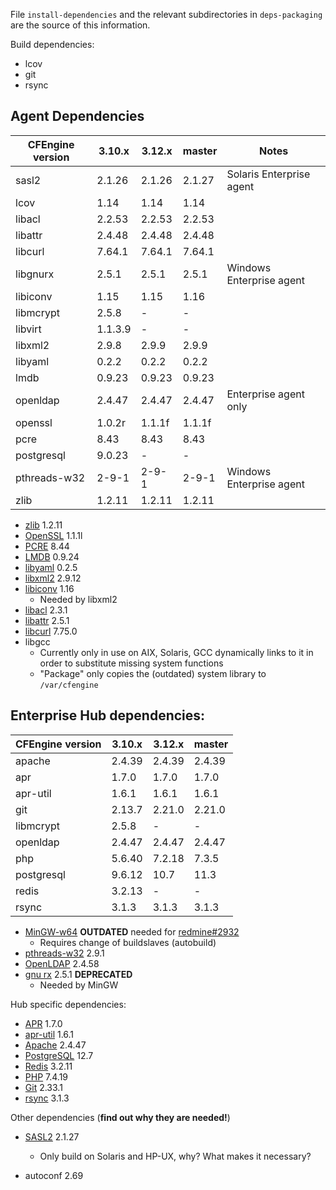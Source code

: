 File `install-dependencies` and the relevant subdirectories
in `deps-packaging` are the source of this information.


Build dependencies:

* lcov
* git
* rsync

## Agent Dependencies

| CFEngine version | 3.10.x  | 3.12.x | master | Notes |
|  --------------  | ------- | ------ | ------ | ----- |
|  sasl2           | 2.1.26  | 2.1.26 | 2.1.27 | Solaris Enterprise agent |
|  lcov            | 1.14    | 1.14   | 1.14   |                          |
|  libacl          | 2.2.53  | 2.2.53 | 2.2.53 |                          |
|  libattr         | 2.4.48  | 2.4.48 | 2.4.48 |                          |
|  libcurl         | 7.64.1  | 7.64.1 | 7.64.1 |                          |
|  libgnurx        | 2.5.1   | 2.5.1  | 2.5.1  | Windows Enterprise agent |
|  libiconv        | 1.15    | 1.15   | 1.16   |                          |
|  libmcrypt       | 2.5.8   | -      | -      |                          |
|  libvirt         | 1.1.3.9 | -      | -      |                          |
|  libxml2         | 2.9.8   | 2.9.9  | 2.9.9  |                          |
|  libyaml         | 0.2.2   | 0.2.2  | 0.2.2  |                          |
|  lmdb            | 0.9.23  | 0.9.23 | 0.9.23 |                          |
|  openldap        | 2.4.47  | 2.4.47 | 2.4.47 | Enterprise agent only    |
|  openssl         | 1.0.2r  | 1.1.1f | 1.1.1f |                          |
|  pcre            | 8.43    | 8.43   | 8.43   |                          |
|  postgresql      | 9.0.23  | -      | -      |                          |
|  pthreads-w32    | 2-9-1   | 2-9-1  | 2-9-1  | Windows Enterprise agent |
|  zlib            | 1.2.11  | 1.2.11 | 1.2.11 |                          |

* [zlib](http://www.zlib.net/) 1.2.11
* [OpenSSL](http://openssl.org/) 1.1.1l
* [PCRE](http://ftp.csx.cam.ac.uk/pub/software/programming/pcre/) 8.44
* [LMDB](https://github.com/LMDB/lmdb/) 0.9.24
* [libyaml](http://pyyaml.org/wiki/LibYAML) 0.2.5
* [libxml2](http://xmlsoft.org/sources/) 2.9.12
* [libiconv](http://ftp.gnu.org/gnu/libiconv/) 1.16
  * Needed by libxml2
* [libacl](http://download.savannah.gnu.org/releases/acl/) 2.3.1
* [libattr](http://download.savannah.gnu.org/releases/attr/) 2.5.1
* [libcurl](http://curl.haxx.se/download.html) 7.75.0
* libgcc
  * Currently only in use on AIX, Solaris, GCC dynamically links to it in order
    to substitute missing system functions
  * "Package" only copies the (outdated) system library to `/var/cfengine`

## Enterprise Hub dependencies:


| CFEngine version | 3.10.x  | 3.12.x | master |
|  --------------  | ------- | ------ | ------ |
|  apache          | 2.4.39  | 2.4.39 | 2.4.39 |
|  apr             | 1.7.0   | 1.7.0  | 1.7.0  |
|  apr-util        | 1.6.1   | 1.6.1  | 1.6.1  |
|  git             | 2.13.7  | 2.21.0 | 2.21.0 |
|  libmcrypt       | 2.5.8   | -      | -      |
|  openldap        | 2.4.47  | 2.4.47 | 2.4.47 |
|  php             | 5.6.40  | 7.2.18 | 7.3.5  |
|  postgresql      | 9.6.12  | 10.7   | 11.3   |
|  redis           | 3.2.13  | -      | -      |
|  rsync           | 3.1.3   | 3.1.3  | 3.1.3  |

* [MinGW-w64](http://sourceforge.net/projects/mingw-w64/) **OUTDATED** needed
  for [redmine#2932](https://dev.cfengine.com/issues/2932)
  * Requires change of buildslaves (autobuild)
* [pthreads-w32](ftp://sourceware.org/pub/pthreads-win32/) 2.9.1
* [OpenLDAP](http://www.openldap.org/software/download/OpenLDAP/openldap-release/) 2.4.58
* [gnu rx](http://www.gnu.org/software/rx/rx.html) 2.5.1 **DEPRECATED**
  * Needed by MinGW

Hub specific dependencies:

* [APR](https://apr.apache.org/) 1.7.0
* [apr-util](https://apr.apache.org/) 1.6.1
* [Apache](http://httpd.apache.org/) 2.4.47
* [PostgreSQL](http://www.postgresql.org/) 12.7
* [Redis](http://redis.io/) 3.2.11
* [PHP](http://php.net/) 7.4.19
* [Git](https://www.kernel.org/pub/software/scm/git/) 2.33.1
* [rsync](https://download.samba.org/pub/rsync/) 3.1.3

Other dependencies (**find out why they are needed!**)

* [SASL2](https://cyrusimap.org/mediawiki/index.php/Downloads) 2.1.27
  * Only build on Solaris and HP-UX, why? What makes it necessary?

* autoconf 2.69
